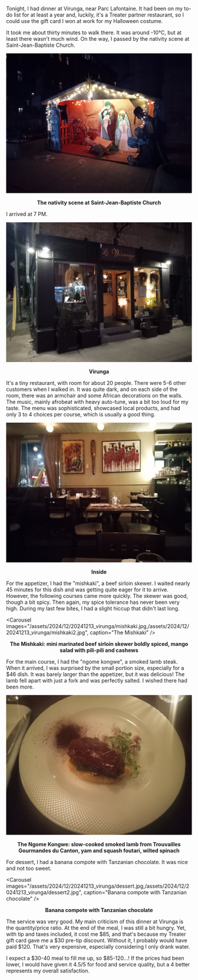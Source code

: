 Tonight, I had dinner at Virunga, near Parc Lafontaine. It had been on my to-do list for at least a year and, luckily, it's a Treater partner restaurant, so I could use the gift card I won at work for my Halloween costume.

It took me about thirty minutes to walk there. It was around -10°C, but at least there wasn't much wind. On the way, I passed by the nativity scene at Saint-Jean-Baptiste Church.

![The nativity scene at Saint-Jean-Baptiste Church](/assets/2024/12/20241213_virunga/creche.jpg)
<p align="center"><b>The nativity scene at Saint-Jean-Baptiste Church</b></p>

I arrived at 7 PM.

![Virunga](/assets/2024/12/20241213_virunga/virunga.jpg)
<p align="center"><b>Virunga</b></p>

It's a tiny restaurant, with room for about 20 people. There were 5-6 other customers when I walked in. It was quite dark, and on each side of the room, there was an armchair and some African decorations on the walls. The music, mainly afrobeat with heavy auto-tune, was a bit too loud for my taste. The menu was sophisticated, showcased local products, and had only 3 to 4 choices per course, which is usually a good thing.

![Inside](/assets/2024/12/20241213_virunga/inside.jpg)
<p align="center"><b>Inside</b></p>

For the appetizer, I had the "mishkaki", a beef sirloin skewer. I waited nearly 45 minutes for this dish and was getting quite eager for it to arrive. However, the following courses came more quickly. The skewer was good, though a bit spicy. Then again, my spice tolerance has never been very high. During my last few bites, I had a slight hiccup that didn't last long.

<Carousel
    images="/assets/2024/12/20241213_virunga/mishkaki.jpg,/assets/2024/12/20241213_virunga/mishkaki2.jpg",
    caption="The Mishkaki"
/>
<p align="center"><b>The Mishkaki: mini marinated beef sirloin skewer boldly spiced, mango salad with pili-pili and cashews</b></p>

For the main course, I had the "ngome kongwe", a smoked lamb steak. When it arrived, I was surprised by the small portion size, especially for a $46 dish. It was barely larger than the appetizer, but it was delicious! The lamb fell apart with just a fork and was perfectly salted. I wished there had been more.

![The Ngome Kongwe](/assets/2024/12/20241213_virunga/ngome-kongwe.jpg)
<p align="center"><b>The Ngome Kongwe: slow-cooked smoked lamb from Trouvailles Gourmandes du Canton, yam and squash foutari, wilted spinach</b></p>

For dessert, I had a banana compote with Tanzanian chocolate. It was nice and not too sweet.

<Carousel
    images="/assets/2024/12/20241213_virunga/dessert.jpg,/assets/2024/12/20241213_virunga/dessert2.jpg",
    caption="Banana compote with Tanzanian chocolate"
/>
<p align="center"><b>Banana compote with Tanzanian chocolate</b></p>

The service was very good. My main criticism of this dinner at Virunga is the quantity/price ratio. At the end of the meal, I was still a bit hungry. Yet, with tip and taxes included, it cost me $85, and that's because my Treater gift card gave me a $30 pre-tip discount. Without it, I probably would have paid $120. That's very expensive, especially considering I only drank water.

I expect a $30-40 meal to fill me up, so $85-120...! If the prices had been lower, I would have given it 4.5/5 for food and service quality, but a 4 better represents my overall satisfaction.

